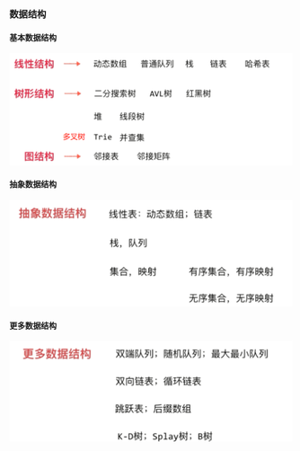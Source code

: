 ### 数据结构

#### 基本数据结构
![基本数据结构](DS1.png)

#### 抽象数据结构
![抽象数据结构](DS2.png)

#### 更多数据结构
![抽象数据结构](DS3.png)